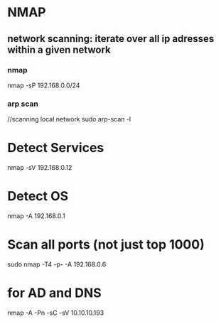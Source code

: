 # NMAP

## network scanning: iterate over all ip adresses within a given network
### nmap
nmap -sP 192.168.0.0/24

### arp scan
//scanning local network
sudo arp-scan -l

# Detect Services
nmap -sV 192.168.0.12

# Detect OS
nmap -A 192.168.0.1

# Scan all ports (not just top 1000)
sudo nmap -T4 -p- -A 192.168.0.6

# for AD and DNS
nmap -A -Pn -sC -sV 10.10.10.193